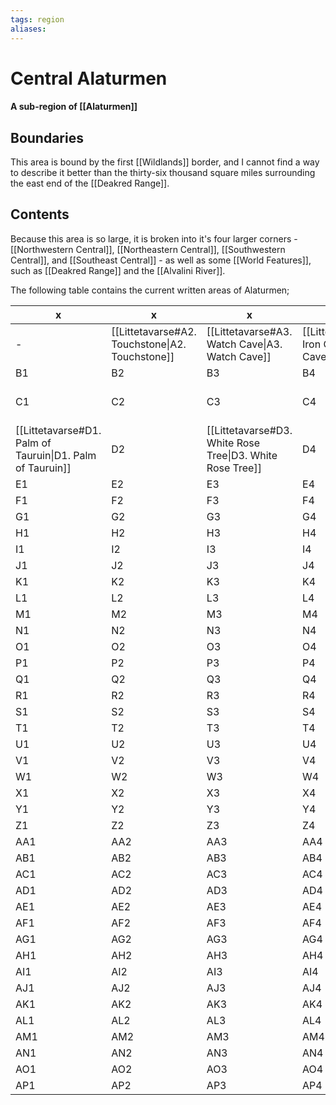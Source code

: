 ```yaml
---
tags: region
aliases:
---
```

# Central Alaturmen
#### A sub-region of [[Alaturmen]]
## Boundaries
This area is bound by the first [[Wildlands]] border, and I cannot find a way to describe it better than the thirty-six thousand square miles surrounding the east end of the [[Deakred Range]].

## Contents
Because this area is so large, it is broken into it's four larger corners - [[Northwestern Central]], [[Northeastern Central]], [[Southwestern Central]], and [[Southeast Central]] - as well as some [[World Features]], such as [[Deakred Range]] and the [[Alvalini River]].

The following table contains the current written areas of Alaturmen;

| x                                                         | x                                               | x                                                         | x                                             | x                                             | x   | x   | x   | x   | x    | x    | x    | x    | x    | x    | x    | x    | x    | x    | x    | x    | x    | x    | x    | x    | x    | x    | x    | x    | x    | x    | x    |
| --------------------------------------------------------- | ----------------------------------------------- | --------------------------------------------------------- | --------------------------------------------- | --------------------------------------------- | --- | --- | --- | --- | ---- | ---- | ---- | ---- | ---- | ---- | ---- | ---- | ---- | ---- | ---- | ---- | ---- | ---- | ---- | ---- | ---- | ---- | ---- | ---- | ---- | ---- | ---- |
| -                                                         | [[Littetavarse#A2. Touchstone\|A2. Touchstone]] | [[Littetavarse#A3. Watch Cave\|A3. Watch Cave]]           | [[Littetavarse#A4. Iron Cave\|A4. Iron Cave]] | A5                                            | A6  | A7  | A8  | A9  | A10  | A11  | A12  | A13  | A14  | A15  | A16  | A17  | A18  | A19  | A20  | A21  | A22  | A23  | A24  | A25  | A26  | A27  | A28  | A29  | A30  | A31  | A32  |
| B1                                                        | B2                                              | B3                                                        | B4                                            | B5                                            | B6  | B7  | B8  | B9  | B10  | B11  | B12  | B13  | B14  | B15  | B16  | B17  | B18  | B19  | B20  | B21  | B22  | B23  | B24  | B25  | B26  | B27  | B28  | B29  | B30  | B31  | B32  |
| C1                                                        | C2                                              | C3                                                        | C4                                            | [[Littetavarse#C5. Bonesheet\|C5. Bonesheet]] | C6  | C7  | C8  | C9  | C10  | C11  | C12  | C13  | C14  | C15  | C16  | C17  | C18  | C19  | C20  | C21  | C22  | C23  | C24  | C25  | C26  | C27  | C28  | C29  | C30  | C31  | C32  |
| [[Littetavarse#D1. Palm of Tauruin\|D1. Palm of Tauruin]] | D2                                              | [[Littetavarse#D3. White Rose Tree\|D3. White Rose Tree]] | D4                                            | D5                                            | D6  | D7  | D8  | D9  | D10  | D11  | D12  | D13  | D14  | D15  | D16  | D17  | D18  | D19  | D20  | D21  | D22  | D23  | D24  | D25  | D26  | D27  | D28  | D29  | D30  | D31  | D32  |
| E1                                                        | E2                                              | E3                                                        | E4                                            | E5                                            | E6  | E7  | E8  | E9  | E10  | E11  | E12  | E13  | E14  | E15  | E16  | E17  | E18  | E19  | E20  | E21  | E22  | E23  | E24  | E25  | E26  | E27  | E28  | E29  | E30  | E31  | E32  |
| F1                                                        | F2                                              | F3                                                        | F4                                            | F5                                            | F6  | F7  | F8  | F9  | F10  | F11  | F12  | F13  | F14  | F15  | F16  | F17  | F18  | F19  | F20  | F21  | F22  | F23  | F24  | F25  | F26  | F27  | D28  | F29  | F30  | F31  | F32  |
| G1                                                        | G2                                              | G3                                                        | G4                                            | G5                                            | G6  | G7  | G8  | G9  | G10  | G11  | G12  | G13  | G14  | G15  | G16  | G17  | G18  | G19  | G20  | G21  | G22  | G23  | G24  | G25  | G26  | G27  | G28  | G29  | G30  | G31  | G32  |
| H1                                                        | H2                                              | H3                                                        | H4                                            | H5                                            | H6  | H7  | H8  | H9  | H10  | H11  | H12  | H13  | H14  | H15  | H16  | H17  | H18  | H19  | H20  | H21  | H22  | H23  | H24  | H25  | H26  | H27  | H28  | H29  | H30  | H31  | H32  |
| I1                                                        | I2                                              | I3                                                        | I4                                            | I5                                            | I6  | I7  | I8  | I9  | I10  | I11  | I12  | I13  | I14  | I15  | I16  | I17  | I18  | I19  | I20  | I21  | I22  | I23  | I24  | I25  | I26  | I27  | I28  | I29  | I30  | I31  | I32  |
| J1                                                        | J2                                              | J3                                                        | J4                                            | J5                                            | J6  | J7  | J8  | J9  | J10  | J11  | J12  | J13  | J14  | J15  | J16  | J17  | J18  | J19  | J20  | J21  | J22  | J23  | J24  | J25  | J26  | J27  | J28  | J29  | J30  | J31  | J32  |
| K1                                                        | K2                                              | K3                                                        | K4                                            | K5                                            | K6  | K7  | K8  | K9  | K10  | K11  | K12  | K13  | K14  | K15  | K16  | K17  | K18  | K19  | K20  | K21  | K22  | K23  | K24  | K25  | K26  | K27  | K28  | K29  | K30  | K31  | K32  |
| L1                                                        | L2                                              | L3                                                        | L4                                            | L5                                            | L6  | L7  | L8  | L9  | L10  | L11  | L12  | L13  | L14  | L15  | L16  | L17  | L18  | L19  | L20  | L21  | L22  | L23  | L24  | L25  | L26  | L27  | L28  | L29  | L30  | L31  | L32  |
| M1                                                        | M2                                              | M3                                                        | M4                                            | M5                                            | M6  | M7  | M8  | M9  | M10  | M11  | M12  | M13  | M14  | M15  | M16  | M17  | M18  | M19  | M20  | M21  | M22  | M23  | M24  | M25  | M26  | M27  | M28  | M29  | M30  | M31  | M32  |
| N1                                                        | N2                                              | N3                                                        | N4                                            | N5                                            | N6  | N7  | N8  | N9  | N10  | N11  | N12  | N13  | N14  | N15  | N16  | N17  | N18  | N19  | N20  | N21  | N22  | N23  | N24  | N25  | N26  | N27  | N28  | N29  | N30  | N31  | N32  |
| O1                                                        | O2                                              | O3                                                        | O4                                            | O5                                            | O6  | O7  | O8  | O9  | O10  | O11  | O12  | O13  | O14  | O15  | O16  | O17  | O18  | O19  | O20  | O21  | O22  | O23  | O24  | O25  | O26  | O27  | O28  | O29  | O30  | O31  | O32  |
| P1                                                        | P2                                              | P3                                                        | P4                                            | P5                                            | P6  | P7  | P8  | P9  | P10  | P11  | P12  | P13  | P14  | P15  | P16  | P17  | P18  | P19  | P20  | P21  | P22  | P23  | P24  | P25  | P26  | P27  | P28  | P29  | P30  | P31  | P32  |
| Q1                                                        | Q2                                              | Q3                                                        | Q4                                            | Q5                                            | Q6  | Q7  | Q8  | Q9  | Q10  | Q11  | Q12  | Q13  | Q14  | Q15  | Q16  | Q17  | Q18  | Q19  | Q20  | Q21  | Q22  | Q23  | Q24  | Q25  | Q26  | Q27  | Q28  | Q29  | Q30  | Q31  | Q32  |
| R1                                                        | R2                                              | R3                                                        | R4                                            | R5                                            | R6  | R7  | R8  | R9  | R10  | R11  | R12  | R13  | R14  | R15  | R16  | R17  | R18  | R19  | R20  | R21  | R22  | R23  | R24  | R25  | R26  | R27  | R28  | R29  | R30  | R31  | R32  |
| S1                                                        | S2                                              | S3                                                        | S4                                            | S5                                            | S6  | S7  | S8  | S9  | S10  | S11  | S12  | S13  | S14  | S15  | S16  | S17  | S18  | S19  | S20  | S21  | S22  | S23  | S24  | S25  | S26  | S27  | S28  | S29  | S30  | S31  | S32  |
| T1                                                        | T2                                              | T3                                                        | T4                                            | T5                                            | T6  | T7  | T8  | T9  | T10  | T11  | T12  | T13  | T14  | T15  | T16  | T17  | T18  | T19  | T20  | T21  | T22  | T23  | T24  | T25  | T26  | T27  | T28  | T29  | T30  | T31  | T32  |
| U1                                                        | U2                                              | U3                                                        | U4                                            | U5                                            | U6  | U7  | U8  | U9  | U10  | U11  | U12  | U13  | U14  | U15  | U16  | U17  | U18  | U19  | U20  | U21  | U22  | U23  | U24  | U25  | U26  | U27  | U28  | U29  | U30  | U31  | U32  |
| V1                                                        | V2                                              | V3                                                        | V4                                            | V5                                            | V6  | V7  | V8  | V9  | V10  | V11  | V12  | V13  | V14  | V15  | V16  | V17  | V18  | V19  | V20  | V21  | V22  | V23  | V24  | V25  | V26  | V27  | V28  | V29  | V30  | V31  | V32  |
| W1                                                        | W2                                              | W3                                                        | W4                                            | W5                                            | W6  | W7  | W8  | W9  | W10  | W11  | W12  | W13  | W14  | W15  | W16  | W17  | W18  | W19  | W20  | W21  | W22  | W23  | W24  | W25  | W26  | W27  | W28  | W29  | W30  | W31  | W32  |
| X1                                                        | X2                                              | X3                                                        | X4                                            | X5                                            | X6  | X7  | X8  | X9  | X10  | X11  | X12  | X13  | X14  | X15  | X16  | X17  | X18  | X19  | X20  | X21  | X22  | X23  | X24  | X25  | X26  | X27  | X28  | X29  | X30  | X31  | X32  |
| Y1                                                        | Y2                                              | Y3                                                        | Y4                                            | Y5                                            | Y6  | Y7  | Y8  | Y9  | Y10  | Y11  | Y12  | Y13  | Y14  | Y15  | Y16  | Y17  | Y18  | Y19  | Y20  | Y21  | Y22  | Y23  | Y24  | Y25  | Y26  | Y27  | Y28  | Y29  | Y30  | Y31  | Y32  |
| Z1                                                        | Z2                                              | Z3                                                        | Z4                                            | Z5                                            | Z6  | Z7  | Z8  | Z9  | Z10  | Z11  | Z12  | Z13  | Z14  | Z15  | Z16  | Z17  | Z18  | Z19  | Z20  | Z21  | Z22  | Z23  | Z24  | Z25  | Z26  | Z27  | Z28  | Z29  | Z30  | Z31  | Z32  |
| AA1                                                       | AA2                                             | AA3                                                       | AA4                                           | AA5                                           | AA6 | AA7 | AA8 | AA9 | AA10 | AA11 | AA12 | AA13 | AA14 | AA15 | AA16 | AA17 | AA18 | AA19 | AA20 | AA21 | AA22 | AA23 | AA24 | AA25 | AA26 | AA27 | AA28 | AA29 | AA30 | AA31 | AA32 |
| AB1                                                       | AB2                                             | AB3                                                       | AB4                                           | AB5                                           | AB6 | AB7 | AB8 | AB9 | AB10 | AB11 | AB12 | AB13 | AB14 | AB15 | AB16 | AB17 | AB18 | AB19 | AB20 | AB21 | AB22 | AB23 | AB24 | AB25 | AB26 | AB27 | AB28 | AB29 | AB30 | AB31 | AB32 |
| AC1                                                       | AC2                                             | AC3                                                       | AC4                                           | AC5                                           | AC6 | AC7 | AC8 | AC9 | AC10 | AC11 | AC12 | AC13 | AC14 | AC15 | AC16 | AC17 | AC18 | AC19 | AC20 | AC21 | AC22 | AC23 | AC24 | AC25 | AC26 | AC27 | AC28 | AC29 | AC30 | AC31 | AC32 |
| AD1                                                       | AD2                                             | AD3                                                       | AD4                                           | AD5                                           | AD6 | AD7 | AD8 | AD9 | AD10 | AD11 | AD12 | AD13 | AD14 | AD15 | AD16 | AD17 | AD18 | AD19 | AD20 | AD21 | AD22 | AD23 | AD24 | AD25 | AD26 | AD27 | AD28 | AD29 | AD30 | AD31 | AD32 |
| AE1                                                       | AE2                                             | AE3                                                       | AE4                                           | AE5                                           | AE6 | AE7 | AE8 | AE9 | AE10 | AE11 | AE12 | AE13 | AE14 | AE15 | AE16 | AE17 | AE18 | AE19 | AE20 | AE21 | AE22 | AE23 | AE24 | AE25 | AE26 | AE27 | AE28 | AE29 | AE30 | AE31 | AE32 |
| AF1                                                       | AF2                                             | AF3                                                       | AF4                                           | AF5                                           | AF6 | AF7 | AF8 | AF9 | AF10 | AF11 | AF12 | AF13 | AF14 | AF15 | AF16 | AF17 | AF18 | AF19 | AF20 | AF21 | AF22 | AF23 | AF24 | AF25 | AF26 | AF27 | AF28 | AF29 | AF30 | AF31 | AF32 |
| AG1                                                       | AG2                                             | AG3                                                       | AG4                                           | AG5                                           | AG6 | AG7 | AG8 | AG9 | AG10 | AG11 | AG12 | AG13 | AG14 | AG15 | AG16 | AG17 | AG18 | AG19 | AG20 | AG21 | AG22 | AG23 | AG24 | AG25 | AG26 | AG27 | AG28 | AG29 | AG30 | AG31 | AG32 |
| AH1                                                       | AH2                                             | AH3                                                       | AH4                                           | AH5                                           | AH6 | AH7 | AH8 | AH9 | AH10 | AH11 | AH12 | AH13 | AH14 | AH15 | AH16 | AH17 | AH18 | AH19 | AH20 | AH21 | AH22 | AH23 | AH24 | AH25 | AH26 | AH27 | AH28 | AH29 | AH30 | AH31 | AH32 |
| AI1                                                       | AI2                                             | AI3                                                       | AI4                                           | AI5                                           | AI6 | AI7 | AI8 | AI9 | AI10 | AI11 | AI12 | AI13 | AI14 | AI15 | AI16 | AI17 | AI18 | AI19 | AI20 | AI21 | AI22 | AI23 | AI24 | AI25 | AI26 | AI27 | AI28 | AI29 | AI30 | AI31 | AI32 |
| AJ1                                                       | AJ2                                             | AJ3                                                       | AJ4                                           | AJ5                                           | AJ6 | AJ7 | AJ8 | AJ9 | AJ10 | AJ11 | AJ12 | AJ13 | AJ14 | AJ15 | AJ16 | AJ17 | AJ18 | AJ19 | AJ20 | AJ21 | AJ22 | AJ23 | AJ24 | AJ25 | AJ26 | AJ27 | AJ28 | AJ29 | AJ30 | AJ31 | AJ32 |
| AK1                                                       | AK2                                             | AK3                                                       | AK4                                           | AK5                                           | AK6 | AK7 | AK8 | AK9 | AK10 | AK11 | AK12 | AK13 | AK14 | AK15 | AK16 | AK17 | AK18 | AK19 | AK20 | AK21 | AK22 | AK23 | AK24 | AK25 | AK26 | AK27 | AK28 | AK29 | AK30 | AK31 | AK32 |
| AL1                                                       | AL2                                             | AL3                                                       | AL4                                           | AL5                                           | AL6 | AL7 | AL8 | AL9 | AL10 | AL11 | AL12 | AL13 | AL14 | AL15 | AL16 | AL17 | AL18 | AL19 | AL20 | AL21 | AL22 | AL23 | AL24 | AL25 | AL26 | AL27 | AL28 | AL29 | AL30 | AL31 | AL32 |
| AM1                                                       | AM2                                             | AM3                                                       | AM4                                           | AM5                                           | AM6 | AM7 | AM8 | AM9 | AM10 | AM11 | AM12 | AM13 | AM14 | AM15 | AM16 | AM17 | AM18 | AM19 | AM20 | AM21 | AM22 | AM23 | AM24 | AM25 | AM26 | AM27 | AM28 | AM29 | AM30 | AM31 | AM32 |
| AN1                                                       | AN2                                             | AN3                                                       | AN4                                           | AN5                                           | AN6 | AN7 | AN8 | AN9 | AN10 | AN11 | AN12 | AN13 | AN14 | AN15 | AN16 | AN17 | AN18 | AN19 | AN20 | AN21 | AN22 | AN23 | AN24 | AN25 | AN26 | AN27 | AN28 | AN29 | AN30 | AN31 | AN32 |
| AO1                                                       | AO2                                             | AO3                                                       | AO4                                           | AO5                                           | AO6 | AO7 | AO8 | AO9 | AO10 | AO11 | AO12 | AO13 | AO14 | AO15 | AO16 | AO17 | AO18 | AO19 | AO20 | AO21 | AO22 | AO23 | AO24 | AO25 | AO26 | AO27 | AO28 | AO29 | AO30 | AO31 | AO32 |
| AP1                                                       | AP2                                             | AP3                                                       | AP4                                           | AP5                                           | AP6 | AP7 | AP8 | AP9 | AP10 | AP11 | AP12 | AP13 | AP14 | AP15 | AP16 | AP17 | AP18 | AP19 | AP20 | AP21 | AP22 | AP23 | AP24 | AP25 | AP26 | AP27 | AP28 | AP29 | AP30 | AP31 | AP32 |
